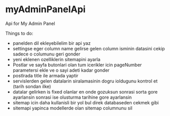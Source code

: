 # myAdminPanelApi
Api for My Admin Panel

Things to do:
+ panelden dil ekleyebilelim bir api yaz
+ settingse eger column name gelirse gelen column isminin datasini cekip sadece o columunu geri gonder
+ yeni eklenen ozelliklerin sitemapini ayarla
+ Postlar ve sayfa butonlari olan tum icerikler icin pageNumber parametersi ekle ve o sayi adeti kadar gonder
+ postlrada title ile armada yaptir
+ servislerden gelen datalarin siralamasinin dogru ioldugunu kontrol et (tarih sondan ilke)
+ datalar gelirken is fixed olanlar en onde gozuksun sonrasi sorta gore ayarlansin sonrasi ise olusturma tarihine gore ayarlansin
+ sitemap icin daha kullanisli bir yol bul direk databaseden cekmek gibi
+ sitemapi yapinca modellerde olan sitemap columnunu sil
